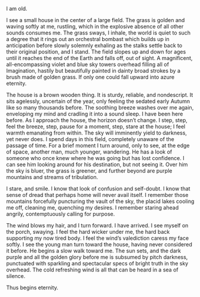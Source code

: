 I am old.

I see a small house in the center of a large field. The grass is golden and
waving softly at me, rustling, which in the explosive absence of all other
sounds consumes me. The grass sways, I inhale, the world is quiet to such a
degree that it rings out an orchestral bombast which builds up in anticipation
before slowly solemnly exhaling as the stalks settle back to their original
position, and I stand. The field slopes up and down for ages until it reaches
the end of the Earth and falls off, out of sight. A magnificent,
all-encompassing violet and blue sky towers overhead filling all of
Imagination, hastily but beautifully painted in dainty broad strokes by a brush
made of golden grass. If only one could fall upward into azure eternity.

The house is a brown wooden thing. It is sturdy, reliable, and nondescript. It
sits agelessly, uncertain of the year, only feeling the sedated early Autumn
like so many thousands before. The soothing breeze washes over me again,
enveloping my mind and cradling it into a sound sleep. I have been here before.
As I approach the house, the horizon doesn’t change. I step, step, feel the
breeze, step, pause for a moment, step, stare at the house; I feel warmth
emanating from within. The sky will imminently yield to darkness, yet never
does. I spend days in this field, completely unaware of the passage of time.
For a brief moment I turn around, only to see, at the edge of space, another
man, much younger, wandering. He has a look of someone who once knew where he
was going but has lost confidence. I can see him looking around for his
destination, but not seeing it. Over him the sky is bluer, the grass is
greener, and further beyond are purple mountains and streams of tribulation.

I stare, and smile. I know that look of confusion and self-doubt. I know that
sense of dread that perhaps home will never avail itself. I remember those
mountains forcefully puncturing the vault of the sky, the placid lakes cooling
me off, cleaning me, quenching my desires.  I remember staring ahead angrily,
contemptuously calling for purpose.

The wind blows my hair, and I turn forward. I have arrived. I see myself on the
porch, swaying. I feel the hard wicker under me, the hard back supporting my
now tired body. I feel the wind’s valediction caress my face softly. I see the
young man turn toward the house, having never considered it before. He begins a
slow walk toward me. The sun sets, and the dark purple and all the golden glory
before me is subsumed by pitch darkness, punctuated with sparkling and
spectacular specs of bright truth in the sky overhead. The cold refreshing wind
is all that can be heard in a sea of silence.

Thus begins eternity.
